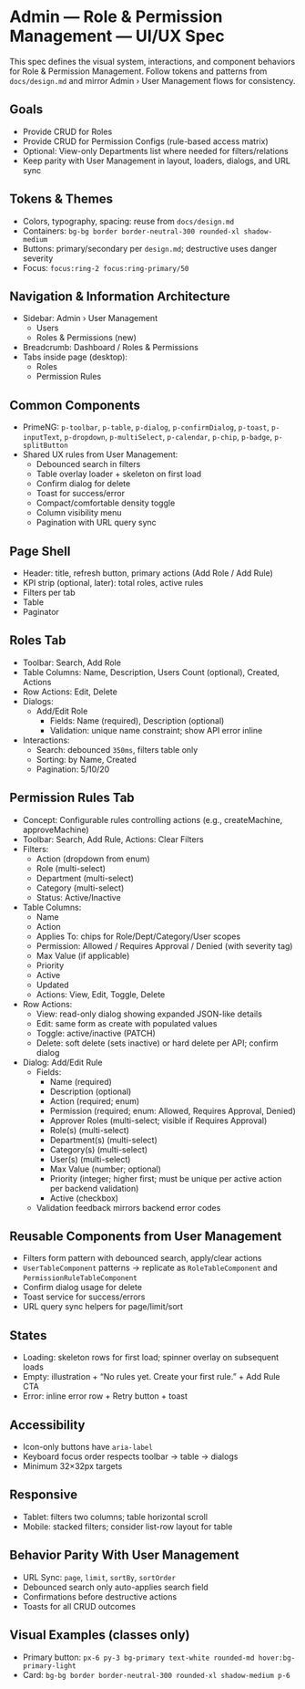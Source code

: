 # Admin — Role & Permission Management — UI/UX Spec

This spec defines the visual system, interactions, and component behaviors for Role & Permission Management. Follow tokens and patterns from `docs/design.md` and mirror Admin › User Management flows for consistency.

## Goals

- Provide CRUD for Roles
- Provide CRUD for Permission Configs (rule-based access matrix)
- Optional: View-only Departments list where needed for filters/relations
- Keep parity with User Management in layout, loaders, dialogs, and URL sync

## Tokens & Themes

- Colors, typography, spacing: reuse from `docs/design.md`
- Containers: `bg-bg border border-neutral-300 rounded-xl shadow-medium`
- Buttons: primary/secondary per `design.md`; destructive uses danger severity
- Focus: `focus:ring-2 focus:ring-primary/50`

## Navigation & Information Architecture

- Sidebar: Admin › User Management
  - Users
  - Roles & Permissions (new)
- Breadcrumb: Dashboard / Roles & Permissions
- Tabs inside page (desktop):
  - Roles
  - Permission Rules

## Common Components

- PrimeNG: `p-toolbar`, `p-table`, `p-dialog`, `p-confirmDialog`, `p-toast`, `p-inputText`, `p-dropdown`, `p-multiSelect`, `p-calendar`, `p-chip`, `p-badge`, `p-splitButton`
- Shared UX rules from User Management:
  - Debounced search in filters
  - Table overlay loader + skeleton on first load
  - Confirm dialog for delete
  - Toast for success/error
  - Compact/comfortable density toggle
  - Column visibility menu
  - Pagination with URL query sync

## Page Shell

- Header: title, refresh button, primary actions (Add Role / Add Rule)
- KPI strip (optional, later): total roles, active rules
- Filters per tab
- Table
- Paginator

## Roles Tab

- Toolbar: Search, Add Role
- Table Columns: Name, Description, Users Count (optional), Created, Actions
- Row Actions: Edit, Delete
- Dialogs:
  - Add/Edit Role
    - Fields: Name (required), Description (optional)
    - Validation: unique name constraint; show API error inline
- Interactions:
  - Search: debounced `350ms`, filters table only
  - Sorting: by Name, Created
  - Pagination: 5/10/20

## Permission Rules Tab

- Concept: Configurable rules controlling actions (e.g., createMachine, approveMachine)
- Toolbar: Search, Add Rule, Actions: Clear Filters
- Filters:
  - Action (dropdown from enum)
  - Role (multi-select)
  - Department (multi-select)
  - Category (multi-select)
  - Status: Active/Inactive
- Table Columns:
  - Name
  - Action
  - Applies To: chips for Role/Dept/Category/User scopes
  - Permission: Allowed / Requires Approval / Denied (with severity tag)
  - Max Value (if applicable)
  - Priority
  - Active
  - Updated
  - Actions: View, Edit, Toggle, Delete
- Row Actions:
  - View: read-only dialog showing expanded JSON-like details
  - Edit: same form as create with populated values
  - Toggle: active/inactive (PATCH)
  - Delete: soft delete (sets inactive) or hard delete per API; confirm dialog
- Dialog: Add/Edit Rule
  - Fields:
    - Name (required)
    - Description (optional)
    - Action (required; enum)
    - Permission (required; enum: Allowed, Requires Approval, Denied)
    - Approver Roles (multi-select; visible if Requires Approval)
    - Role(s) (multi-select)
    - Department(s) (multi-select)
    - Category(s) (multi-select)
    - User(s) (multi-select)
    - Max Value (number; optional)
    - Priority (integer; higher first; must be unique per active action per backend validation)
    - Active (checkbox)
  - Validation feedback mirrors backend error codes

## Reusable Components from User Management

- Filters form pattern with debounced search, apply/clear actions
- `UserTableComponent` patterns → replicate as `RoleTableComponent` and `PermissionRuleTableComponent`
- Confirm dialog usage for delete
- Toast service for success/errors
- URL query sync helpers for page/limit/sort

## States

- Loading: skeleton rows for first load; spinner overlay on subsequent loads
- Empty: illustration + “No rules yet. Create your first rule.” + Add Rule CTA
- Error: inline error row + Retry button + toast

## Accessibility

- Icon-only buttons have `aria-label`
- Keyboard focus order respects toolbar → table → dialogs
- Minimum 32×32px targets

## Responsive

- Tablet: filters two columns; table horizontal scroll
- Mobile: stacked filters; consider list-row layout for table

## Behavior Parity With User Management

- URL Sync: `page`, `limit`, `sortBy`, `sortOrder`
- Debounced search only auto-applies search field
- Confirmations before destructive actions
- Toasts for all CRUD outcomes

## Visual Examples (classes only)

- Primary button: `px-6 py-3 bg-primary text-white rounded-md hover:bg-primary-light`
- Card: `bg-bg border border-neutral-300 rounded-xl shadow-medium p-6`
